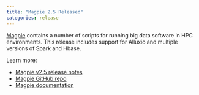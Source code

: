 ```yaml
---
title: "Magpie 2.5 Released"
categories: release
---
```


[Magpie](https://github.com/LLNL/magpie) contains a number of scripts for running big data software in HPC environments. This release includes support for Alluxio and multiple versions of Spark and Hbase.

Learn more:

- [Magpie v2.5 release notes](https://github.com/LLNL/magpie/releases/tag/2.5)
- [Magpie GitHub repo](https://github.com/LLNL/magpie)
- [Magpie documentation](https://github.com/LLNL/magpie/tree/master/doc)